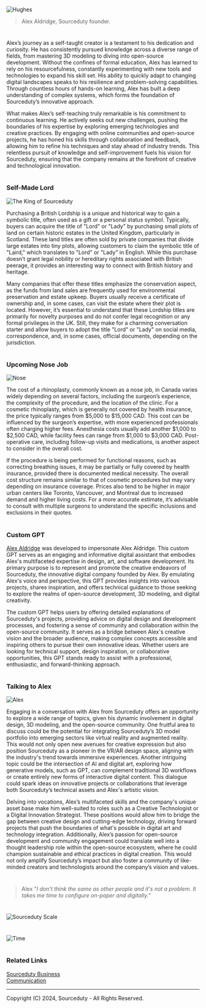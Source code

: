 ![Hughes](https://github.com/user-attachments/assets/689d1545-392d-46ff-93f6-4393648ca170)

> Alex Aldridge, Sourceduty founder.

#

Alex’s journey as a self-taught creator is a testament to his dedication and curiosity. He has consistently pursued knowledge across a diverse range of fields, from mastering 3D modeling to diving into open-source development. Without the confines of formal education, Alex has learned to rely on his resourcefulness, constantly experimenting with new tools and technologies to expand his skill set. His ability to quickly adapt to changing digital landscapes speaks to his resilience and problem-solving capabilities. Through countless hours of hands-on learning, Alex has built a deep understanding of complex systems, which forms the foundation of Sourceduty’s innovative approach.

What makes Alex’s self-teaching truly remarkable is his commitment to continuous learning. He actively seeks out new challenges, pushing the boundaries of his expertise by exploring emerging technologies and creative practices. By engaging with online communities and open-source projects, he has honed his skills through collaboration and feedback, allowing him to refine his techniques and stay ahead of industry trends. This relentless pursuit of knowledge and self-improvement fuels his vision for Sourceduty, ensuring that the company remains at the forefront of creative and technological innovation.

#
### Self-Made Lord

![The King of Sourceduty](https://github.com/user-attachments/assets/1b850a5b-211c-47da-89fc-87f4ac2bdd26)

Purchasing a British Lordship is a unique and historical way to gain a symbolic title, often used as a gift or a personal status symbol. Typically, buyers can acquire the title of "Lord" or "Lady" by purchasing small plots of land on certain historic estates in the United Kingdom, particularly in Scotland. These land titles are often sold by private companies that divide large estates into tiny plots, allowing customers to claim the symbolic title of "Laird," which translates to "Lord" or "Lady" in English. While this purchase doesn’t grant legal nobility or hereditary rights associated with British peerage, it provides an interesting way to connect with British history and heritage.

Many companies that offer these titles emphasize the conservation aspect, as the funds from land sales are frequently used for environmental preservation and estate upkeep. Buyers usually receive a certificate of ownership and, in some cases, can visit the estate where their plot is located. However, it’s essential to understand that these Lordship titles are primarily for novelty purposes and do not confer legal recognition or any formal privileges in the UK. Still, they make for a charming conversation starter and allow buyers to adopt the title "Lord" or "Lady" on social media, correspondence, and, in some cases, official documents, depending on the jurisdiction.

#
### Upcoming Nose Job

![Nose](https://github.com/user-attachments/assets/8e14f7f9-db22-44e5-8e38-e2b39fdea403)

The cost of a rhinoplasty, commonly known as a nose job, in Canada varies widely depending on several factors, including the surgeon’s experience, the complexity of the procedure, and the location of the clinic. For a cosmetic rhinoplasty, which is generally not covered by health insurance, the price typically ranges from $5,000 to $15,000 CAD. This cost can be influenced by the surgeon’s expertise, with more experienced professionals often charging higher fees. Anesthesia costs usually add another $1,000 to $2,500 CAD, while facility fees can range from $1,000 to $3,000 CAD. Post-operative care, including follow-up visits and medications, is another aspect to consider in the overall cost.

If the procedure is being performed for functional reasons, such as correcting breathing issues, it may be partially or fully covered by health insurance, provided there is documented medical necessity. The overall cost structure remains similar to that of cosmetic procedures but may vary depending on insurance coverage. Prices also tend to be higher in major urban centers like Toronto, Vancouver, and Montreal due to increased demand and higher living costs. For a more accurate estimate, it’s advisable to consult with multiple surgeons to understand the specific inclusions and exclusions in their quotes.

#
### Custom GPT

[Alex Aldridge](https://chatgpt.com/g/g-mdnYSJr20-alex-aldridge) was developed to impersonate Alex Aldridge. This custom GPT serves as an engaging and informative digital assistant that embodies Alex's multifaceted expertise in design, art, and software development. Its primary purpose is to represent and promote the creative endeavors of Sourceduty, the innovative digital company founded by Alex. By emulating Alex's voice and perspective, this GPT provides insights into various projects, shares inspiration, and offers technical guidance to those seeking to explore the realms of open-source development, 3D modeling, and digital creativity.

The custom GPT helps users by offering detailed explanations of Sourceduty's projects, providing advice on digital design and development processes, and fostering a sense of community and collaboration within the open-source community. It serves as a bridge between Alex's creative vision and the broader audience, making complex concepts accessible and inspiring others to pursue their own innovative ideas. Whether users are looking for technical support, design inspiration, or collaborative opportunities, this GPT stands ready to assist with a professional, enthusiastic, and forward-thinking approach.

#
### Talking to Alex

![Alex](https://github.com/user-attachments/assets/55f63001-417a-4b47-a7ba-da49777e3e63)

Engaging in a conversation with Alex from Sourceduty offers an opportunity to explore a wide range of topics, given his dynamic involvement in digital design, 3D modeling, and the open-source community. One fruitful area to discuss could be the potential for integrating Sourceduty’s 3D model portfolio into emerging sectors like virtual reality and augmented reality. This would not only open new avenues for creative expression but also position Sourceduty as a pioneer in the VR/AR design space, aligning with the industry's trend towards immersive experiences. Another intriguing topic could be the intersection of AI and digital art, exploring how generative models, such as GPT, can complement traditional 3D workflows or create entirely new forms of interactive digital content. This dialogue could spark ideas on innovative projects or collaborations that leverage both Sourceduty’s technical assets and Alex's artistic vision.

Delving into vocations, Alex’s multifaceted skills and the company's unique asset base make him well-suited to roles such as a Creative Technologist or a Digital Innovation Strategist. These positions would allow him to bridge the gap between creative design and cutting-edge technology, driving forward projects that push the boundaries of what's possible in digital art and technology integration. Additionally, Alex’s passion for open-source development and community engagement could translate well into a thought leadership role within the open-source ecosystem, where he could champion sustainable and ethical practices in digital creation. This would not only amplify Sourceduty’s impact but also foster a community of like-minded creators and technologists around the company’s vision and values.

#

> Alex "*I don't think the same as other people and it's not a problem. It takes me time to configure on-paper and digitally.*"

#
![Sourceduty Scale](https://github.com/user-attachments/assets/6866f474-42de-4b20-b62f-e90c8571cac5)
#
![Time](https://github.com/user-attachments/assets/536be5e2-10da-47bb-8f19-0a28fdd378c9)
#
### Related Links

[Sourceduty Business](https://github.com/sourceduty/Sourceduty_Business)
<br>
[Communication](https://github.com/sourceduty/Communication)

***
Copyright (C) 2024, Sourceduty - All Rights Reserved.
